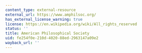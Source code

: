 ```yaml
---
content_type: external-resource
external_url: https://www.amphilsoc.org/
has_external_license_warning: true
license: https://en.wikipedia.org/wiki/All_rights_reserved
status: ''
title: American Philosophical Society
uid: fe254f0e-210d-4020-88ed-2963147a09e2
wayback_url: ''
---
```

